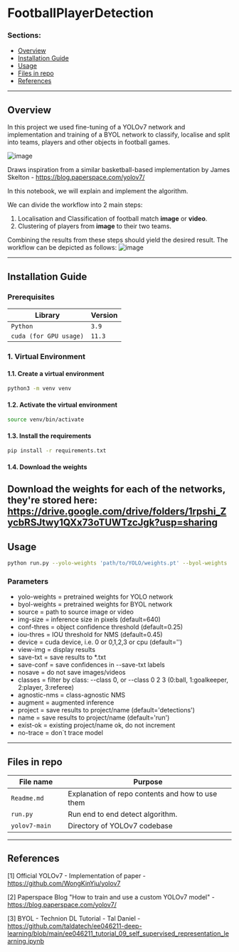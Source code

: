 # FootballPlayerDetection

### Sections:
* [Overview](#overview)
* [Installation Guide](#installation-guide)
* [Usage](#usage)
* [Files in repo](#files-in-repo)
* [References](#references)
------------------------
## Overview
In this project we used fine-tuning of a YOLOv7 network and implementation and training of a BYOL network to classify, localise and split into teams, players and other objects in football games.

![image](https://user-images.githubusercontent.com/82023333/214358132-5ebc7b7d-0fbf-4df0-8e43-23e68fc774b9.png)

Draws inspiration from a similar basketball-based implementation by James Skelton - https://blog.paperspace.com/yolov7/

In this notebook, we will explain and implement the algorithm.


We can divide the workflow into 2 main steps:
1. Localisation and Classification of football match **image** or **video**.
2. Clustering of players from **image** to their two teams.

Combining the results from these steps should yield the desired result. The workflow can be depicted as follows:
![image](https://user-images.githubusercontent.com/82023333/214572202-50d54131-742e-4efa-b7d7-7fb001589364.png)

------------------------
## Installation Guide
### Prerequisites
| Library                | Version |
|------------------------|---------|
| `Python`               | `3.9`   |
| `cuda (for GPU usage)` | `11.3 ` |

### 1. Virtual Environment
#### 1.1. Create a virtual environment
```bash
python3 -m venv venv
```
#### 1.2. Activate the virtual environment
```bash
source venv/bin/activate
```
#### 1.3. Install the requirements
```bash
pip install -r requirements.txt
```
#### 1.4. Download the weights
Download the weights for each of the networks, they're stored here:
https://drive.google.com/drive/folders/1rpshi_ZycbRSJtwy1QXx73oTUWTzcJgk?usp=sharing
------------------------
## Usage
```bash
python run.py --yolo-weights 'path/to/YOLO/weights.pt' --byol-weights 'path/to/BYOL/weights.pt' --source 'path/to/source/image_or_video'
```

### Parameters
* yolo-weights = pretrained weights for YOLO network
* byol-weights = pretrained weights for BYOL network
* source = path to source image or video
* img-size = inference size in pixels (default=640)
* conf-thres = object confidence threshold (default=0.25)
* iou-thres = IOU threshold for NMS (default=0.45)
* device = cuda device, i.e. 0 or 0,1,2,3 or cpu (default='')
* view-img = display results
* save-txt = save results to *.txt
* save-conf = save confidences in --save-txt labels
* nosave = do not save images/videos
* classes = filter by class: --class 0, or --class 0 2 3 (0:ball, 1:goalkeeper, 2:player, 3:referee)
* agnostic-nms = class-agnostic NMS
* augment = augmented inference
* project = save results to project/name (default='detections')
* name = save results to project/name (default='run')
* exist-ok = existing project/name ok, do not increment
* no-trace = don`t trace model

------------------------
## Files in repo

| File name                 | Purpose                                                                            |
|---------------------------|------------------------------------------------------------------------------------|
| `Readme.md`               | Explanation of repo contents and how to use them                                   |
| `run.py`                  | Run end to end detect algorithm.                                                   |
| `yolov7-main   `          | Directory of YOLOv7 codebase                                                       |


------------------------
## References
[1] Official YOLOv7 - Implementation of paper - https://github.com/WongKinYiu/yolov7

[2] Paperspace Blog "How to train and use a custom YOLOv7 model" - https://blog.paperspace.com/yolov7/

[3] BYOL - Technion DL Tutorial - Tal Daniel - https://github.com/taldatech/ee046211-deep-learning/blob/main/ee046211_tutorial_09_self_supervised_representation_learning.ipynb
